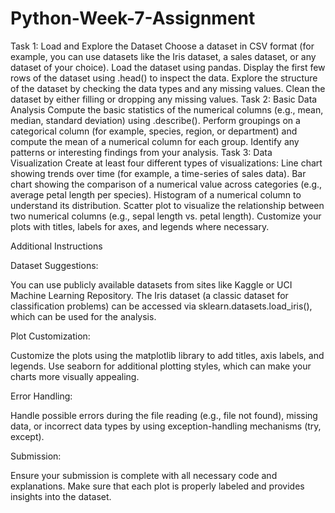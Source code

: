 # Python-Week-7-Assignment


Task 1: Load and Explore the Dataset
Choose a dataset in CSV format (for example, you can use datasets like the Iris dataset, a sales dataset, or any dataset of your choice).
Load the dataset using pandas.
Display the first few rows of the dataset using .head() to inspect the data.
Explore the structure of the dataset by checking the data types and any missing values.
Clean the dataset by either filling or dropping any missing values.
Task 2: Basic Data Analysis
Compute the basic statistics of the numerical columns (e.g., mean, median, standard deviation) using .describe().
Perform groupings on a categorical column (for example, species, region, or department) and compute the mean of a numerical column for each group.
Identify any patterns or interesting findings from your analysis.
Task 3: Data Visualization
Create at least four different types of visualizations:
Line chart showing trends over time (for example, a time-series of sales data).
Bar chart showing the comparison of a numerical value across categories (e.g., average petal length per species).
Histogram of a numerical column to understand its distribution.
Scatter plot to visualize the relationship between two numerical columns (e.g., sepal length vs. petal length).
Customize your plots with titles, labels for axes, and legends where necessary.



Additional Instructions

Dataset Suggestions:

You can use publicly available datasets from sites like Kaggle or UCI Machine Learning Repository.
The Iris dataset (a classic dataset for classification problems) can be accessed via sklearn.datasets.load_iris(), which can be used for the analysis.

Plot Customization:

Customize the plots using the matplotlib library to add titles, axis labels, and legends.
Use seaborn for additional plotting styles, which can make your charts more visually appealing.

Error Handling:

Handle possible errors during the file reading (e.g., file not found), missing data, or incorrect data types by using exception-handling mechanisms (try, except).

Submission:

Ensure your submission is complete with all necessary code and explanations. Make sure that each plot is properly labeled and provides insights into the dataset.
